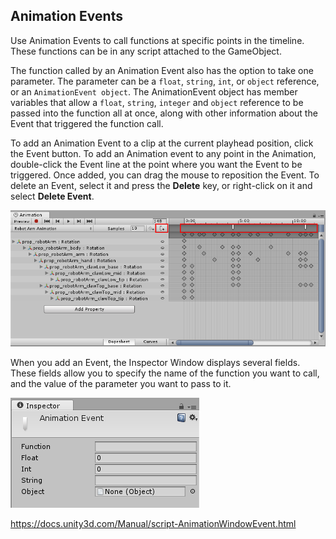 ## Animation Events

Use Animation Events to call functions at specific points in the timeline. 
These functions can be in any script attached to the GameObject.

The function called by an Animation Event also has the option to take one parameter. The parameter can be a `float`, `string`, `int`, or `object` reference, or an `AnimationEvent object`. The AnimationEvent object has member variables that allow a `float`, `string`, `integer` and `object` reference to be passed into the function all at once, along with other information about the Event that triggered the function call.


To add an Animation Event to a clip at the current playhead position, click the Event button. 
To add an Animation event to any point in the Animation, double-click the Event line at the point where you want the Event to be triggered. 
Once added, you can drag the mouse to reposition the Event. To delete an Event, select it and press the **Delete** key, or right-click on it and select **Delete Event**.

![](./AnimationEditorEventLine.png)


When you add an Event, the Inspector
Window displays several fields. These fields allow you to specify the name of the function you want to call, and the value of the parameter you want to pass to it.

![](./AnimationEventInspector.png)

https://docs.unity3d.com/Manual/script-AnimationWindowEvent.html


